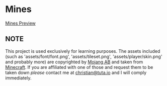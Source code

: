 # Mines

[Mines Preview](https://ptpb.pw/D008.png)

NOTE
----
This project is used exclusively for learning purposes.
The assets included (such as 'assets/font/font.png', 'assets/tileset.png', 'assets/player/skin.png' and probably more) are
copyrighted by [Mojang AB](https://mojang.com) and taken from [Minecraft](https://minecraft.net).
If you are affiliated with one of those and request them to be taken down _please_ contact me at christian@tuta.io
and I will comply immediately.